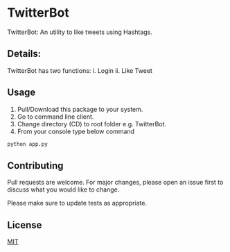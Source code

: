 # TwitterBot

TwitterBot: An utility to like tweets using Hashtags. 

## Details:

TwitterBot has two functions:
i.  Login
ii. Like Tweet

## Usage

1. Pull/Download this package to your system. 
2. Go to command line client.
3. Change directory (CD) to root folder e.g. TwitterBot.
4. From your console type below command
```python
python app.py
```

## Contributing
Pull requests are welcome. For major changes, please open an issue first to discuss what you would like to change.

Please make sure to update tests as appropriate.

## License
[MIT](https://choosealicense.com/licenses/mit/)